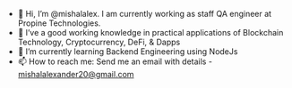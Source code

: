 - 👋 Hi, I’m @mishalalex. I am currently working as staff QA engineer at Propine Technologies.
- 👀 I’ve a good working knowledge in practical applications of Blockchain Technology, Cryptocurrency, DeFi, & Dapps 
- 🌱 I’m currently learning Backend Engineering using NodeJs
- 📫 How to reach me:
Send me an email with details - mishalalexander20@gmail.com

<!---
mishalalex/mishalalex is a ✨ special ✨ repository because its `README.md` (this file) appears on your GitHub profile.
You can click the Preview link to take a look at your changes.
--->
